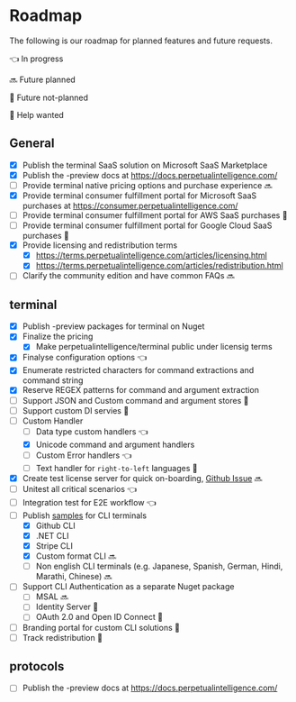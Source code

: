 # Roadmap

The following is our roadmap for planned features and future requests.

:point_left: In progress

:soon: Future planned

:tipping_hand_person: Future not-planned

:raising_hand: Help wanted

## General
* [x] Publish the terminal SaaS solution on Microsoft SaaS Marketplace
* [x] Publish the -preview docs at https://docs.perpetualintelligence.com/
* [ ] Provide terminal native pricing options and purchase experience :soon:
* [x] Provide terminal consumer fulfillment portal for Microsoft SaaS purchases at https://consumer.perpetualintelligence.com/
* [ ] Provide terminal consumer fulfillment portal for AWS SaaS purchases :tipping_hand_person:
* [ ] Provide terminal consumer fulfillment portal for Google Cloud SaaS purchases :tipping_hand_person:
* [x] Provide licensing and redistribution terms
    * [x] https://terms.perpetualintelligence.com/articles/licensing.html
    * [x] https://terms.perpetualintelligence.com/articles/redistribution.html

* [ ] Clarify the community edition and have common FAQs :soon:

## terminal
* [x] Publish -preview packages for terminal on Nuget
* [x] Finalize the pricing
    * [x] Make perpetualintelligence/terminal public under licensig terms
* [x] Finalyse configuration options :point_left:
* [x] Enumerate restricted characters for command extractions and command string
* [x] Reserve REGEX patterns for command and argument extraction
* [ ] Support JSON and Custom command and argument stores :tipping_hand_person:
* [ ] Support custom DI servies :tipping_hand_person:
* [ ] Custom Handler
    * [ ] Data type custom handlers :point_left:
    * [X] Unicode command and argument handlers
    * [ ] Custom Error handlers :point_left:
    * [ ] Text handler for `right-to-left` languages :raising_hand:
* [x] Create test license server for quick on-boarding, [Github Issue](https://github.com/perpetualintelligence/terminal/issues/15) :soon: 
* [ ] Unitest all critical scenarios :point_left:
* [ ] Integration test for E2E workflow :point_left:
* [ ] Publish [samples](../samples.md) for CLI terminals
    * [x] Github CLI
    * [x] .NET CLI
    * [x] Stripe CLI
    * [x] Custom format CLI :soon:
    * [ ] Non english CLI terminals (e.g. Japanese, Spanish, German, Hindi, Marathi, Chinese) :soon:
* [ ] Support CLI Authentication as a separate Nuget package
    * [ ] MSAL :soon:
    * [ ] Identity Server :raising_hand:
    * [ ] OAuth 2.0 and Open ID Connect :tipping_hand_person:
* [ ] Branding portal for custom CLI solutions :tipping_hand_person:
* [ ] Track redistribution :tipping_hand_person:

## protocols
* [ ] Publish the -preview docs at https://docs.perpetualintelligence.com/

